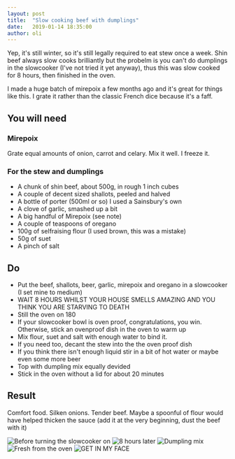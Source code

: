 ```yaml
---
layout: post
title:  "Slow cooking beef with dumplings"
date:   2019-01-14 18:35:00
author: oli
---
```


Yep, it's still winter, so it's still legally required to eat stew once a week.  Shin beef always slow cooks brilliantly but the probelm is you can't do dumplings in the slowcooker (I've not tried it yet anyway), thus this was slow cooked for 8 hours, then finished in the oven.

I made a huge batch of mirepoix a few months ago and it's great for things like this.  I grate it rather than the classic French dice because it's a faff.


## You will need

### Mirepoix

Grate equal amounts of onion, carrot and celary.  Mix it well.  I freeze it.


### For the stew and dumplings

* A chunk of shin beef, about 500g, in rough 1 inch cubes
* A couple of decent sized shallots, peeled and halved
* A bottle of porter (500ml or so) I used a Sainsbury's own
* A clove of garlic, smashed up a bit
* A big handful of Mirepoix (see note)
* A couple of teaspoons of oregano
* 100g of selfraising flour (I used brown, this was a mistake)
* 50g of suet
* A pinch of salt

## Do

* Put the beef, shallots, beer, garlic, mirepoix and oregano in a slowcooker (I set mine to medium)
* WAIT 8 HOURS WHILST YOUR HOUSE SMELLS AMAZING AND YOU THINK YOU ARE STARVING TO DEATH
* Still the oven on 180
* If your slowcooker bowl is oven proof, congratulations, you win.  Otherwise, stick an ovenproof dish in the oven to warm up
* Mix flour, suet and salt with enough water to bind it.
* If you need too, decant the stew into the the oven proof dish 
* If you think there isn't enough liquid stir in a bit of hot water or maybe even some more beer
* Top with dumpling mix equally devided
* Stick in the oven without a lid for about 20 minutes


## Result

Comfort food.  Silken onions.  Tender beef.  Maybe a spoonful of flour would have helped thicken the sauce (add it at the very beginning, dust the beef with it)

![Before turning the slowcooker on](/images/blog/slow-beef-dumplings/slow-beef-dumplings-1.jpg)
![8 hours later](/images/blog/slow-beef-dumplings/slow-beef-dumplings-2.jpg)
![Dumpling mix](/images/blog/slow-beef-dumplings/slow-beef-dumplings-3.jpg)
![Fresh from the oven](/images/blog/slow-beef-dumplings/slow-beef-dumplings-4.jpg)
![GET IN MY FACE](/images/blog/slow-beef-dumplings/slow-beef-dumplings-5.jpg)
